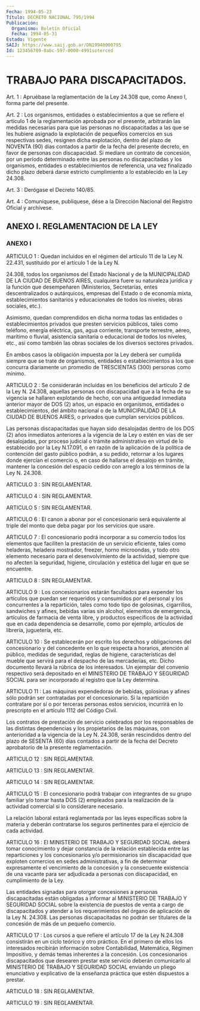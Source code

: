 ```yaml
---
Fecha: 1994-05-23
Título: DECRETO NACIONAL 795/1994
Publicación:
  Organismo: Boletín Oficial
  Fecha: 1994-05-31
Estado: Vigente
SAIJ: https://www.saij.gob.ar/DN19940000795
Id: 123456789-0abc-597-0000-4991soterced
---
```

# TRABAJO PARA DISCAPACITADOS.

<a id="1"></a>
Art. 1 : Apruébase la reglamentación de la Ley 24.308 que, como Anexo I, forma parte del presente.

<a id="2"></a>
Art. 2 : Los organismos, entidades o establecimientos a que se refiere  el  artículo  1  de  la  reglamentación  aprobada  por  el presente,  arbitrarán  las medidas necesarias para que las personas no discapacitadas a las  que se les hubiere asignado la explotación de  pequeÑos comercios en sus  respectivas  sedes,  resignen  dicha explotación,  dentro  del  plazo  de  NOVENTA  (90) días contados a partir de la fecha del presente decreto, en favor  de  personas con discapacidad.  Si mediare un contrato de concesión, por un  período determinado entre  las personas no discapacitadas y los organismos, entidades o establecimientos  de  referencia,  una  vez  finalizado dicho plazo deberá darse estricto cumplimiento a lo establecido  en la Ley 24.308.

<a id="3"></a>
Art. 3 : Derógase el Decreto 140/85.

<a id="4"></a>
Art. 4 : Comuníquese, publíquese, dése a la Dirección Nacional del Registro Oficial y archívese.

## ANEXO I. REGLAMENTACION DE LA LEY

### ANEXO I

<a id="1"></a>
ARTICULO 1 : Quedan incluidos en el régimen del artículo 11 de la Ley  N.  22.431,  sustituido  por  el artículo 1 de  la  Ley  N.

24.308,  todos los organismos del Estado Nacional y de la MUNICIPALIDAD  DE LA CIUDAD DE BUENOS AIRES,  cualquiera  fuere  su naturaleza jurídica  y  la  función  que desempeñaren (Ministerios, Secretarías,  entes descentralizados o  autárquicos,  empresas  del Estado  o  de  economía    mixta,   establecimientos  sanitarios  y educacionales de todos los niveles,  obras  sociales,  etc.).

Asimismo,  quedan  comprendidos en dicha norma todas las entidades o establecimientos privados  que  presten servicios públicos, tales como teléfono, energía eléctrica, gas,  agua  corriente, transporte terrestre,  aéreo,  marítimo  o  fluvial,  asistencia  sanitaria  o educacional de todos los niveles, etc., así  como también las obras sociales de los diversos sectores privados.

En  ambos  casos  la  obligación impuesta por la  Ley  deberá  ser cumplida  siempre  que  se    trate   de  organismos,  entidades  o establecimientos  a  los que concurra diariamente  un  promedio  de TRESCIENTAS (300) personas como mínimo.

<a id="2"></a>
ARTICULO  2  : Se considerarán incluidas en los beneficios del artículo 2 de la Ley  N. 24.308, aquellas personas con discapacidad que a la fecha de su vigencia  se hallaren explotando de hecho, con una  antiguedad  inmediata anterior  mayor  de  DOS  (2)  años,  un espacio en organismos,  entidades  o  establecimientos,  del ámbito nacional  o  de  la  MUNICIPALIDAD DE LA CIUDAD DE BUENOS AIRES,  o privados que cumplan servicios públicos.

Las personas discapacitadas  que  hayan sido desalojadas dentro de los DOS (2) años inmediatos anteriores  a  la  vigencia de la Ley o estén  en vías de ser desalojadas, por proceso judicial  o  trámite administrativo  en  virtud de lo establecido por la Ley N.17.091, o en razón de la aplicación  de  la  política de contención del gasto público podrán, a su pedido, retornar  a los lugares donde ejercían el  comercio  o,  en  caso  de  hallarse  el desalojo  en  trámite, mantener  la  concesión  del  espacio  cedido  con  arreglo  a  los términos de la Ley N. 24.308.

<a id="3"></a>
ARTICULO 3 : SIN REGLAMENTAR.

<a id="4"></a>
ARTICULO 4 : SIN REGLAMENTAR.

<a id="5"></a>
ARTICULO 5 : SIN REGLAMENTAR.

<a id="6"></a>
ARTICULO  6  :  El  canon  a  abonar por el concesionario será equivalente al triple del monto que  deba  pagar  por los servicios que usare.

<a id="7"></a>
ARTICULO  7  : El concesionario podrá incorporar a su comercio todos los elementos  que  faciliten  la  prestación  de un servicio eficiente,  tales  como  heladeras,  heladera  mostrador,  freezer, horno    microondas,   y  todo  otro  elemento  necesario  para  el desenvolvimiento  de  la  actividad,  siempre  que  no  afecten  la seguridad, higiene, circulación  y  estética  del  lugar  en que se encuentre.

<a id="8"></a>
ARTICULO 8 : SIN REGLAMENTAR.

<a id="9"></a>
ARTICULO  9  :  Los  concesionarios  estarán  facultados  para expender  los  artículos que puedan ser requeridos y consumidos por el personal y los  concurrentes  a  la repartición, tales como todo tipo  de  golosinas,  cigarrillos,  sandwiches  y  afines,  bebidas varias sin alcohol, elementos de emergencia,  artículos de farmacia de  venta  libre,  y productos específicos de la actividad  que  en cada dependencia se  desarrolle,  como  por  ejemplo,  artículos de librería, juguetería, etc.

<a id="10"></a>
ARTICULO  10  :  Se  establecerán  por  escrito los derechos y obligaciones del concesionario y del concedente  en lo que respecta a  horarios, atención al público, medidas de seguridad,  reglas  de higiene,  características  del  mueble que servirá para el despacho de las mercaderías, etc. Dicho documento  llevará la rúbrica de los interesados.  Un ejemplar del convenio respectivo  será  depositado en el MINISTERIO DE TRABAJO Y SEGURIDAD SOCIAL para ser incorporado al registro que la Ley determina.

<a id="11"></a>
ARTICULO 11 : Las máquinas expendedoras de bebidas, golosinas y afines  sólo  podrán  ser  contratadas  por el concesionario. Si la repartición  contratare  por  sí  o  por  terceras  personas  estos servicios,  incurrirá  en  lo prescripto en el  artículo  1112  del Código Civil.

Los  contratos  de  prestación  de  servicio  celebrados  por  los responsables de las distintas  dependencias  y  los propietarios de las máquinas, con anterioridad a la vigencia de la  Ley  N. 24.308, serán rescindidos dentro del plazo de SESENTA (60) días contados  a partir   de  la  fecha  del  Decreto  aprobatorio  de  la  presente reglamentación.

<a id="12"></a>
ARTICULO 12 : SIN REGLAMENTAR.

<a id="13"></a>
ARTICULO 13 : SIN REGLAMENTAR.

<a id="14"></a>
ARTICULO 14 : SIN REGLAMENTAR.

<a id="15"></a>
ARTICULO  15 : El concesionario podrá trabajar con integrantes de su grupo familiar  y/o  tomar  hasta  DOS  (2) empleados para la realización de la actividad comercial si lo considerare  necesario.

La  relación  laboral estará reglamentada por las leyes específicas sobre la materia  y  deberán  contratarse  los  seguros pertinentes para el ejercicio de cada actividad.

<a id="16"></a>
ARTICULO  16  :  El  MINISTERIO  DE TRABAJO Y SEGURIDAD SOCIAL deberá  tomar  conocimiento  y  dejar  constancia  de  la  relación establecida  entre  las  reparticiones  y  los  concesionarios  y/o permisionarios  sin discapacidad que exploten  comercios  en  sedes administrativas,  a  fin  de determinar expresamente el vencimiento de la concesión y la consecuente  existencia  de  una  vacante para ser adjudicada a personas con discapacidad, en cumplimiento  de  la Ley.

Las   entidades  signadas  para  otorgar  concesiones  a  personas discapacitadas  están obligadas a informar al MINISTERIO DE TRABAJO Y SEGURIDAD SOCIAL  sobre la existencia de puestos de venta a cargo de discapacitados y atender  a  los  requerimientos  del  órgano de aplicación  de  la  Ley  N. 24.308. Las personas discapacitadas  no podrán  ser  titulares  de  la  concesión  de  más  de  un  pequeño comercio.

<a id="17"></a>
ARTICULO 17 : Los cursos a que refiere el artículo 17 de la Ley N.24.308  consistirán  en  un  ciclo teórico y otro práctico. En el primero  de  ellos  los  interesados  recibirán  información  sobre Contabilidad,  Matemática,    Régimen  Impositivo,  y  demás  temas inherentes a la concesión. Los  concesionarios  discapacitados  que desearen  prestar  este  servicio deberán comunicarlo al MINISTERIO DE TRABAJO Y SEGURIDAD SOCIAL  enviando  un  pliego  enunciativo  y explicativo  de  la  enseñanza  práctica  que  estén  dispuestos  a prestar.

<a id="18"></a>
ARTICULO 18 : SIN REGLAMENTAR.

<a id="19"></a>
ARTICULO 19 : SIN REGLAMENTAR.